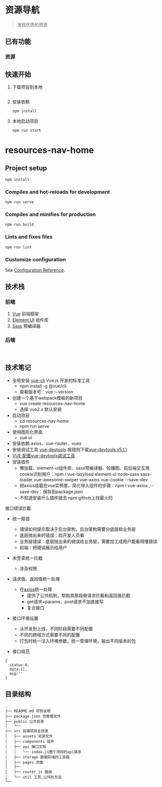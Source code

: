 # 资源导航

> 发现优质的资源


## 已有功能

### 资源



## 快速开始

1. 下载项目到本地

   ```bash
   
   ```

2. 安装依赖

   ```bash
   npm install
   ```

3. 本地启动项目

   ```bash
   npm run start
   ```
# resources-nav-home

## Project setup
```
npm install
```

### Compiles and hot-reloads for development
```
npm run serve
```

### Compiles and minifies for production
```
npm run build
```

### Lints and fixes files
```
npm run lint
```
 
### Customize configuration
See [Configuration Reference](https://cli.vuejs.org/config/).

## 技术栈

### 前端

1. [Vue](https://cn.vuejs.org/) 前端框架
2. [Element UI](https://element.eleme.cn/#/zh-CN) 组件库
3. [Sass](https://www.sass.hk/) 预编译器
 


### 后端


<br/>

## 技术笔记
* 全局安装 [vue-cli](https://cli.vuejs.org/zh/) Vue.js 开发的标准工具
  * npm install -g @vue/cli
  * 查看版本号：vue --version
* 创建一个基于webpack模板的新项目
  * vue create resources-nav-home
  * 选择 vue2.x 默认安装
* 启动项目
  * cd resources-nav-home
  * npm run serve
* 使用图形化界面
  * vue ui
* 安装依赖 axios、vue-router、vuex
* 安装调试工具 [vue-devtools](https://github.com/vuejs/devtools/) 报错则下载[vue-devtools v5.1.1](https://codeload.github.com/vuejs/devtools/zip/refs/tags/v5.1.1)
* [VUE 配置vue-devtools调试工具](http://www.imooc.com/article/294527)
* 安装插件
  * 懒加载、element-ui组件库、sass预编译器、轮播图、前后端交互用cookie识别用户：npm i vue-lazyload element-ui node-sass sass-loader vue-awesome-swiper vue-axios vue-cookie --save-dev
  * 把axios挂载在vue实例里，简化导入组件的步骤：npm i vue-axios ,--save-dev：保存到package.json
  * 不知道安装什么插件就去 npm github上找最火的



接口错误拦截
* 统一报错
  * 错误如何提示取决于后台架构，后台架构需要分底层和业务层
  * 底层抛出来的错误：给开发人员看
  * 业务层错误：底层抛出来的错误给业务层，需要加工成用户能看得懂错误
  * 前端：把错误展示给用户
* 未登录统一拦截
  * 涉及权限
* 请求值、返回值统一处理
  * 在[axios](http://www.npmjs.com/package/axios)统一处理
    * 提供了公共机制，帮助其那段做请求拦截和返回值拦截
    * get请求+params，post请求不加直接写
    * 复合接口


* 接口环境设置
  * 从开发到上线，不同阶段需要不同配置
  * 不同的跨域方式需要不同的配置
  * 打包时统一注入环境参数，统一管理环境，输出不同版本的包

* 接口规范
```
{
  status:0,
  data;[],
  msg:''
}
```

## 目录结构

```
.
├── README.md 项目说明
├── package.json 包管理文件
├── public 公共目录
│   └── 
├── src 前端项目主目录
│   ├── assets 资源文件
│   ├── components 组件
│   ├── api 接口文档
│   │   └── index.js整个项目的api请求
│   ├── storage 数据存储的工具箱
│   ├── pages 页面
│   ├── 
│   ├── router.js 路由
│   └── util 工具,公共的方法
└── 
```
